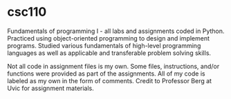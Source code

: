 # csc110
Fundamentals of programming I - all labs and assignments coded in Python. Practiced using object-oriented programming to design and implement programs. Studied various fundamentals of high-level programming languages as well as applicable and transferable problem solving skills.

Not all code in assignment files is my own. Some files, instructions, and/or functions were provided as part of the assignments. All of my code is labeled as my own in the form of comments. Credit to Professor Berg at Uvic for assignment materials. 
